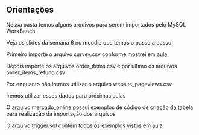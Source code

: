 
## Orientações 
Nessa pasta temos alguns arquivos para serem importados pelo MySQL WorkBench

Veja os slides da semana 6 no moodle que temos o passo a passo

Primeiro importe o arquivo survey.csv conforme mostrei em aula

Depois importe os arquivos order_items.csv e por último os arquivos order_items_refund.csv

Por enquanto não iremos utilizar o arquivo website_pageviews.csv

Iremos utilizar esses dados para próximas aulas

O arquivo mercado_online possui exemplos de código de criação da tabela para realização da importação dos arquivos

O arquivo trigger.sql contém todos os exemplos vistos em aula

